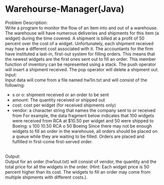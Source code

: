 # Warehourse-Manager(Java)

Problem Description:
<br />
Write a program to monitor the flow of an item into and out of a warehouse. The warehouse will have numerous deliveries
and shipments for this item (a widget) during the time covered. A shipment is billed at a profit of 50 percent over the cost
of a widget. Unfortunately, each shipment received may have a different cost associated with it. The accountants for the
firm have instituted a last-in, first-out system for filling orders. This means that the newest widgets are the first ones sent
out to fill an order. This member function of inventory can be represented using a stack. The push operator will insert a
shipment received. The pop operator will delete a shipment out.
<br />
Input:
<br />
Input data will come from a file named hw1in.txt and will consist of the following:
- s or o: shipment received or an order to be sent
- amount: The quantity received or shipped out
- cost: cost per widget (for received shipments only)
- vendor: a character string that names the company sent to or received from
For example, the data fragment below indicates that 100 widgets were received from RCA at $10.50 per widget and 50
were shipped to Boeing:
s 100 10.50 RCA
o 50 Boeing
Since there may not be enough widgets to fill an order in the warehouse, all orders should be placed on a queue while they
are waiting to be filled. Orders are placed and fulfilled in first-come first-served order.
<br />
Output:
<br />
Output for an order (hw1out.txt) will consist of vendor, the quantity and the total price for all the widgets in the order.
(Hint: Each widget price is 50 percent higher than its cost. The widgets to fill an order may come from multiple shipments
with different costs.).
